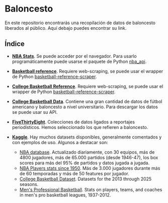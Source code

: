 # Baloncesto
En este repositorio encontrarás una recopilación de datos de baloncesto liberados al público. 
Aquí debajo puedes encontrar su link.

## Índice

- [**NBA Stats**](https://www.nba.com/stats/). Se puede acceder por el navegador. Para usarlo programáticamente puede usarse el paquete de Python [nba_api](https://github.com/swar/nba_api).

- [**Basketball reference**](https://www.basketball-reference.com/). Requiere web-scraping, se puede usar el wrapper de Python [basketball-reference-scraper](https://pypi.org/project/basketball-reference-scraper/).

- [**College Basketball Reference**](https://www.sports-reference.com/cbb/). Requiere web-scraping, se puede usar el wrapper de Python [basketball-reference-scraper](https://pypi.org/project/basketball-reference-scraper/).

- [**College Basketball Data**](https://collegebasketballdata.com/). Contiene una gran cantidad de datos de fútbol americano y baloncesto a nivel universitario. Para descargar los datos se puede usar su API.

- [**FiveThirtyEight**](/Baloncesto/fivethirtyeight/). Colecciones de datos ligados a reportajes periodísticos. Hemos seleccionado los que refieren a baloncesto.

- [**Kaggle**](https://www.kaggle.com/). Hay muchos datasets disponibles, generalmente comentados y con ejemplos de uso. Algunos a destacar son:
    - [NBA database](https://www.kaggle.com/datasets/wyattowalsh/basketball). Actualizado diariamente, con 30 equipos, más de 4800 jugadores, más de 65.000 partidos (desde 1946-47), los box scores para más del 95% de partidos y datos jugada a jugada.
    - [NBA Players stats since 1950](https://www.kaggle.com/datasets/drgilermo/nba-players-stats). Más de 3.000 jugadores durante más de 60 temporadas y más de 50 features por jugador.
    - [College Basketball Dataset](https://www.kaggle.com/datasets/andrewsundberg/college-basketball-dataset). Datasets for the 2013 through 2025 seasons.
    - [Men's Professional Basketball](https://www.kaggle.com/datasets/open-source-sports/mens-professional-basketball). Stats on players, teams, and coaches in men's pro basketball leagues, 1937-2012.




